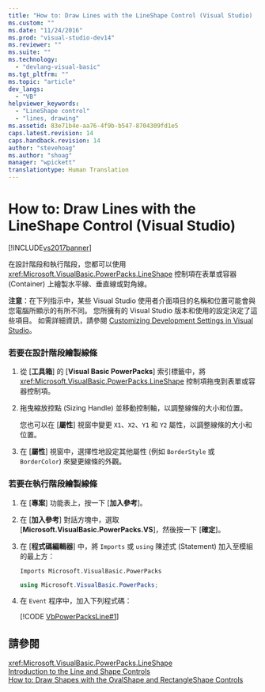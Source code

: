 ```yaml
---
title: "How to: Draw Lines with the LineShape Control (Visual Studio) | Microsoft Docs"
ms.custom: ""
ms.date: "11/24/2016"
ms.prod: "visual-studio-dev14"
ms.reviewer: ""
ms.suite: ""
ms.technology: 
  - "devlang-visual-basic"
ms.tgt_pltfrm: ""
ms.topic: "article"
dev_langs: 
  - "VB"
helpviewer_keywords: 
  - "LineShape control"
  - "lines, drawing"
ms.assetid: 83e71b4e-aa76-4f9b-b547-8704309fd1e5
caps.latest.revision: 14
caps.handback.revision: 14
author: "stevehoag"
ms.author: "shoag"
manager: "wpickett"
translationtype: Human Translation
---
```

# How to: Draw Lines with the LineShape Control (Visual Studio)
[!INCLUDE[vs2017banner](../../../csharp/includes/vs2017banner.md)]

在設計階段和執行階段，您都可以使用 <xref:Microsoft.VisualBasic.PowerPacks.LineShape> 控制項在表單或容器 \(Container\) 上繪製水平線、垂直線或對角線。  
  
 **注意**：在下列指示中，某些 Visual Studio 使用者介面項目的名稱和位置可能會與您電腦所顯示的有所不同。  您所擁有的 Visual Studio 版本和使用的設定決定了這些項目。  如需詳細資訊，請參閱 [Customizing Development Settings in Visual Studio](http://msdn.microsoft.com/zh-tw/22c4debb-4e31-47a8-8f19-16f328d7dcd3)。  
  
### 若要在設計階段繪製線條  
  
1.  從 \[**工具箱**\] 的 \[**Visual Basic PowerPacks**\] 索引標籤中，將 <xref:Microsoft.VisualBasic.PowerPacks.LineShape> 控制項拖曳到表單或容器控制項。  
  
2.  拖曳縮放控點 \(Sizing Handle\) 並移動控制軸，以調整線條的大小和位置。  
  
     您也可以在 \[**屬性**\] 視窗中變更 `X1`、`X2`、`Y1` 和 `Y2` 屬性，以調整線條的大小和位置。  
  
3.  在 \[**屬性**\] 視窗中，選擇性地設定其他屬性 \(例如 `BorderStyle` 或 `BorderColor`\) 來變更線條的外觀。  
  
### 若要在執行階段繪製線條  
  
1.  在 \[**專案**\] 功能表上，按一下 \[**加入參考**\]。  
  
2.  在 \[**加入參考**\] 對話方塊中，選取 \[**Microsoft.VisualBasic.PowerPacks.VS**\]，然後按一下 \[**確定**\]。  
  
3.  在 \[**程式碼編輯器**\] 中，將 `Imports` 或 `using` 陳述式 \(Statement\) 加入至模組的最上方：  
  
    ```vb#  
    Imports Microsoft.VisualBasic.PowerPacks  
    ```  
  
    ```c#  
    using Microsoft.VisualBasic.PowerPacks;  
    ```  
  
4.  在 `Event` 程序中，加入下列程式碼：  
  
     [!CODE [VbPowerPacksLine#1](../CodeSnippet/VS_Snippets_VBCSharp/VbPowerPacksLine#1)]  
  
## 請參閱  
 <xref:Microsoft.VisualBasic.PowerPacks.LineShape>   
 [Introduction to the Line and Shape Controls](../../../visual-basic/developing-apps/windows-forms/introduction-to-the-line-and-shape-controls-visual-studio.md)   
 [How to: Draw Shapes with the OvalShape and RectangleShape Controls](../../../visual-basic/developing-apps/windows-forms/how-to-draw-shapes-with-the-ovalshape-and-rectangleshape-controls.md)
